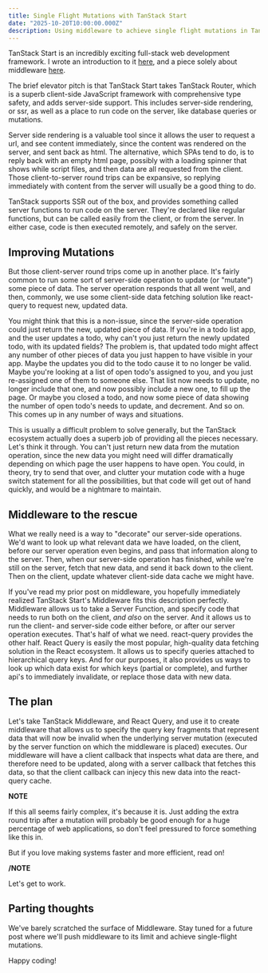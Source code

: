 ```yaml
---
title: Single Flight Mutations with TanStack Start
date: "2025-10-20T10:00:00.000Z"
description: Using middleware to achieve single flight mutations in TanStack Start
---
```


TanStack Start is an incredibly exciting full-stack web development framework. I wrote an introduction to it [here](https://frontendmasters.com/blog/introducing-tanstack-start/), and a piece solely about middleware [here](https://todo.com).

The brief elevator pitch is that TanStack Start takes TanStack Router, which is a superb client-side JavaScript framework with comprehensive type safety, and adds server-side support. This includes server-side rendering, or ssr, as well as a place to run code on the server, like database queries or mutations.

Server side rendering is a valuable tool since it allows the user to request a url, and see content immediately, since the content was rendered on the server, and sent back as html. The alternative, which SPAs tend to do, is to reply back with an empty html page, possibly with a loading spinner that shows while script files, and then data are all requested from the client. Those client-to-server round trips can be expansive, so replying immediately with content from the server will usually be a good thing to do.

TanStack supports SSR out of the box, and provides something called server functions to run code on the server. They're declared like regular functions, but can be called easily from the client, or from the server. In either case, code is then executed remotely, and safely on the server.

## Improving Mutations

But those client-server round trips come up in another place. It's fairly common to run some sort of server-side operation to update (or "mutate") some piece of data. The server operation responds that all went well, and then, commonly, we use some client-side data fetching solution like react-query to request new, updated data.

You might think that this is a non-issue, since the server-side operation could just return the new, updated piece of data. If you're in a todo list app, and the user updates a todo, why can't you just return the newly updated todo, with its updated fields? The problem is, that updated todo might affect any number of other pieces of data you just happen to have visible in your app. Maybe the updates you did to the todo cause it to no longer be valid. Maybe you're looking at a list of open todo's assigned to you, and you just re-assigned one of them to someone else. That list now needs to update, no longer include that one, and now possibly include a new one, to fill up the page. Or maybe you closed a todo, and now some piece of data showing the number of open todo's needs to update, and decrement. And so on. This comes up in any number of ways and situations.

This is usually a difficult problem to solve generally, but the TanStack ecosystem actually does a superb job of providing all the pieces necessary. Let's think it through. You can't just return new data from the mutation operation, since the new data you might need will differ dramatically depending on which page the user happens to have open. You could, in theory, try to send that over, and clutter your mutation code with a huge switch statement for all the possibilities, but that code will get out of hand quickly, and would be a nightmare to maintain.

## Middleware to the rescue

What we really need is a way to "decorate" our server-side operations. We'd want to look up what relevant data we have loaded, on the client, before our server operation even begins, and pass that information along to the server. Then, when our server-side operation has finished, while we're still on the server, fetch that new data, and send it back down to the client. Then on the client, update whatever client-side data cache we might have.

If you've read my prior post on middleware, you hopefully immediately realized TanStack Start's Middleware fits this description perfectly. Middleware allows us to take a Server Function, and specify code that needs to run both on the client, _and also_ on the server. And it allows us to run the client- and server-side code either before, or after our server operation executes. That's half of what we need. react-query provides the other half. React Query is easily the most popular, high-quality data fetching solution in the React ecosystem. It allows us to specify queries attached to hierarchical query keys. And for our purposes, it also provides us ways to look up which data exist for which keys (partial or complete), and further api's to immediately invalidate, or replace those data with new data.

## The plan

Let's take TanStack Middleware, and React Query, and use it to create middleware that allows us to specify the query key fragments that represent data that will now be invalid when the underlying server mutation (executed by the server function on which the middleware is placed) executes. Our middleware will have a client callback that inspects what data are there, and therefore need to be updated, along with a server callback that fetches this data, so that the client callback can injecy this new data into the react-query cache.

**NOTE**

If this all seems fairly complex, it's because it is. Just adding the extra round trip after a mutation will probably be good enough for a huge percentage of web applications, so don't feel pressured to force something like this in.

But if you love making systems faster and more efficient, read on!

**/NOTE**

Let's get to work.

## Parting thoughts

We've barely scratched the surface of Middleware. Stay tuned for a future post where we'll push middleware to its limit and achieve single-flight mutations.

Happy coding!
